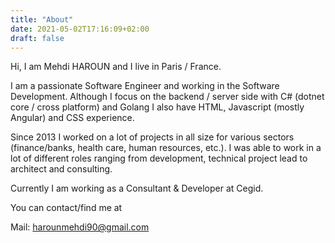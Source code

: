 ```yaml
---
title: "About"
date: 2021-05-02T17:16:09+02:00
draft: false
---
```


Hi, I am Mehdi HAROUN and I live in Paris / France.

I am a passionate Software Engineer and working in the Software Development. Although I focus on the backend / server side with C# (dotnet core / cross platform) and Golang I also have HTML, Javascript (mostly Angular) and CSS experience.

Since 2013 I worked on a lot of projects in all size for various sectors (finance/banks, health care, human resources, etc.). I was able to work in a lot of different roles ranging from development, technical project lead to architect and consulting.

Currently I am working as a Consultant & Developer at Cegid.

You can contact/find me at

Mail: harounmehdi90@gmail.com
